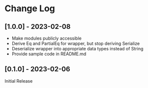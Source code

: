 # Change Log
## [1.0.0] - 2023-02-08
- Make modules publicly accessible
- Derive Eq and PartialEq for wrapper, but stop deriving Serialize
- Deserialize wrapper into appropriate data types instead of String
- Provide sample code in README.md
## [0.1.0] - 2023-02-06
Initial Release
